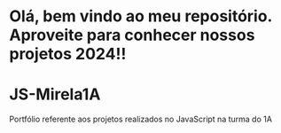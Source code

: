 # Olá, bem vindo ao meu repositório. Aproveite para conhecer nossos projetos 2024!!

# JS-Mirela1A
Portfólio referente aos projetos realizados no JavaScript na turma do 1A

